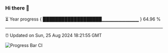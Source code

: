 ### Hi there 👋

⏳ Year progress { ███████████████████▁▁▁▁▁▁▁▁▁▁▁ } 64.96 %

---

⏰ Updated on Sun, 25 Aug 2024 18:21:55 GMT

![Progress Bar CI](https://github.com/liununu/liununu/workflows/Progress%20Bar%20CI/badge.svg)
